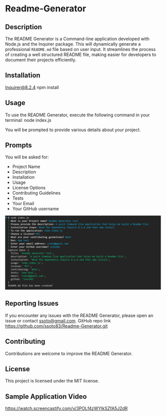# Readme-Generator
## Description

The README Generator is a Command-line application developed with Node.js and the Inquirer package. This will dynamically generate a professional `README.md` file based on user input. It streamlines the process of creating a well structured README file, making easier for developers to document their projects efficiently.

## Installation
Inquirer@8.2.4 
npm install

## Usage
To use the README Generator, execute the following command in your terminal: 
node index.js

You will be prompted to provide various details about your project.

## Prompts
You will be asked for:

* Project Name
* Description
* Installation 
* Usage
* License Options
* Contributing Guidelines
* Tests
* Your Email
* Your GitHub username



![Alt text](./assets/prompts.png)

## Reporting Issues
If you encounter any issues with the README Generator, please open an issue or contact ssoto@gmail.com. 
GitHub repo link https://github.com/ssoto83/Readme-Generator.git

## Contributing
Contributions are welcome to improve the README Generator. 

## License
This project is licensed under the MIT license.

## Sample Application Video

https://watch.screencastify.com/v/3POLf4zWYlkSZfA5J2dR
